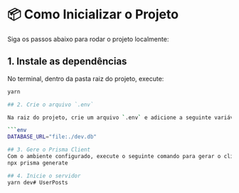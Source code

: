 # 📦 Como Inicializar o Projeto

Siga os passos abaixo para rodar o projeto localmente:

## 1. Instale as dependências

No terminal, dentro da pasta raiz do projeto, execute:

```bash
yarn

## 2. Crie o arquivo `.env`

Na raiz do projeto, crie um arquivo `.env` e adicione a seguinte variável de ambiente:

```env
DATABASE_URL="file:./dev.db"

## 3. Gere o Prisma Client
Com o ambiente configurado, execute o seguinte comando para gerar o client do Prisma:
npx prisma generate

## 4. Inicie o servidor
yarn dev#   U s e r P o s t s  
 